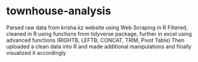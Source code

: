# townhouse-analysis
Parsed raw data from krisha.kz website using Web Scraping in R
Filtered, cleaned in R using functions from tidyverse package, further in excel using advanced functions (RIGHTB, LEFTB, CONCAT, TRIM, Pivot Table)
Then uploaded a clean data into R and made additional manipulations and finally visualized it accordingly
